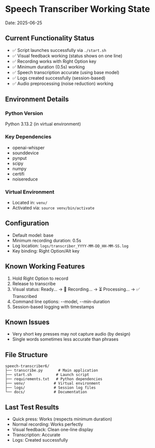 # Speech Transcriber Working State
Date: 2025-06-25

## Current Functionality Status
- ✅ Script launches successfully via `./start.sh`
- ✅ Visual feedback working (status shows on one line)
- ✅ Recording works with Right Option key
- ✅ Minimum duration (0.5s) working
- ✅ Speech transcription accurate (using base model)
- ✅ Logs created successfully (session-based)
- ✅ Audio preprocessing (noise reduction) working

## Environment Details

### Python Version
Python 3.13.2 (in virtual environment)

### Key Dependencies
- openai-whisper
- sounddevice  
- pynput
- scipy
- numpy
- certifi
- noisereduce

### Virtual Environment
- Located in: `venv/`
- Activated via: `source venv/bin/activate`

## Configuration
- Default model: base
- Minimum recording duration: 0.5s
- Log location: `logs/transcriber_YYYY-MM-DD_HH-MM-SS.log`
- Key binding: Right Option/Alt key

## Known Working Features
1. Hold Right Option to record
2. Release to transcribe
3. Visual status: Ready... → 🔴 Recording... → ⏳ Processing... → ✅ Transcribed
4. Command line options: --model, --min-duration
5. Session-based logging with timestamps

## Known Issues
- Very short key presses may not capture audio (by design)
- Single words sometimes less accurate than phrases

## File Structure
```
speech-transcriber6/
├── transcribe.py       # Main application
├── start.sh           # Launch script
├── requirements.txt   # Python dependencies
├── venv/             # Virtual environment
├── logs/             # Session log files
└── docs/             # Documentation
```

## Last Test Results
- Quick press: Works (respects minimum duration)
- Normal recording: Works perfectly
- Visual feedback: Clean one-line display
- Transcription: Accurate
- Logs: Created successfully